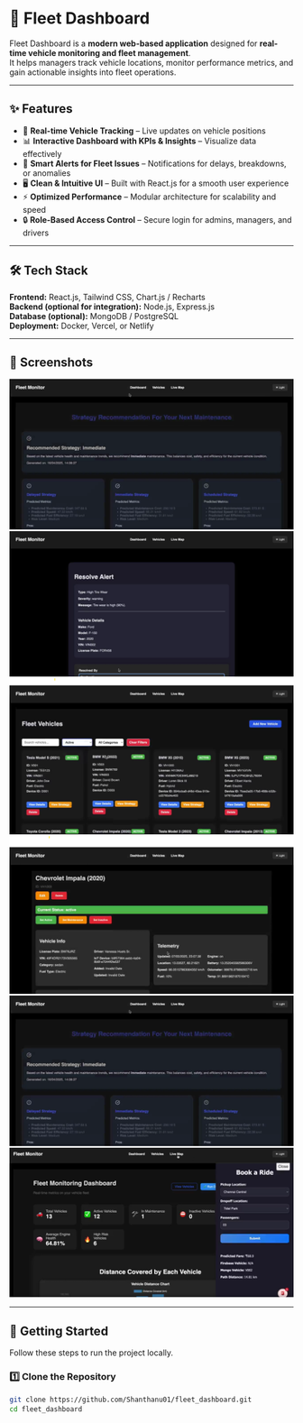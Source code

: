 # 🚛 Fleet Dashboard  

Fleet Dashboard is a **modern web-based application** designed for **real-time vehicle monitoring and fleet management**.  
It helps managers track vehicle locations, monitor performance metrics, and gain actionable insights into fleet operations.  

---

## ✨ Features  

- 📍 **Real-time Vehicle Tracking** – Live updates on vehicle positions  
- 📊 **Interactive Dashboard with KPIs & Insights** – Visualize data effectively  
- 🚦 **Smart Alerts for Fleet Issues** – Notifications for delays, breakdowns, or anomalies  
- 🖥️ **Clean & Intuitive UI** – Built with React.js for a smooth user experience  
- ⚡ **Optimized Performance** – Modular architecture for scalability and speed  
- 🔒 **Role-Based Access Control** – Secure login for admins, managers, and drivers  

---

## 🛠️ Tech Stack  

**Frontend:** React.js, Tailwind CSS, Chart.js / Recharts  
**Backend (optional for integration):** Node.js, Express.js  
**Database (optional):** MongoDB / PostgreSQL  
**Deployment:** Docker, Vercel, or Netlify  

---

## 📸 Screenshots  

![Screenshot 1](screenshots/scrreenshot1.png)  
![Screenshot 2](screenshots/screenshot2.png)  
![Screenshot 3](screenshots/screenshot3.png)  
![Screenshot 4](screenshots/screenshot4.png)  
![Screenshot 5](screenshots/screenshot5.png)  
![Screenshot 6](screenshots/screenshot6.png)  


---

## 🚀 Getting Started  

Follow these steps to run the project locally.  

### 1️⃣ Clone the Repository  
```bash
git clone https://github.com/Shanthanu01/fleet_dashboard.git
cd fleet_dashboard
